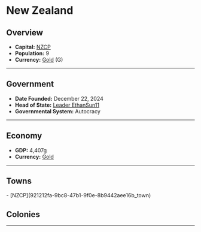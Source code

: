 <!--UNDEDITED FILE, remove this entire line if this file has been edited!-->
# <!--NAME-->New Zealand<!--NAME-->

## Overview

- **Capital:** <!--CAPITAL_LINK-->[NZCP](921212fa-9bc8-47b1-9f0e-8b9442aee16b_town)<!--CAPITAL_LINK-->
- **Population:** <!--POPULATION-->9<!--POPULATION-->
- **Currency:** <!--CURRENCY_LINK-->[Gold](Gold_currency)<!--CURRENCY_LINK--> (<!--CURRENCY_ABV-->G<!--CURRENCY_ABV-->)

---

## Government

- **Date Founded:** <!--FOUNDED-->December 22, 2024<!--FOUNDED-->
- **Head of State:** <!--LEADER_TITLE_LINK-->[Leader EthanSun11](EthanSun11_user)<!--LEADER_TITLE_LINK-->
- **Governmental System:** <!--GOVERNMENT-->Autocracy<!--GOVERNMENT-->

---

## Economy

- **GDP:** <!--GDP-->4,407g<!--GDP-->
- **Currency:** <!--CURRENCY_LINK-->[Gold](Gold_currency)<!--CURRENCY_LINK-->

---

## Towns

<!--TOWNS-->- [NZCP](921212fa-9bc8-47b1-9f0e-8b9442aee16b_town)<!--TOWNS-->

## Colonies

<!--COLONIES--><!--COLONIES-->

---